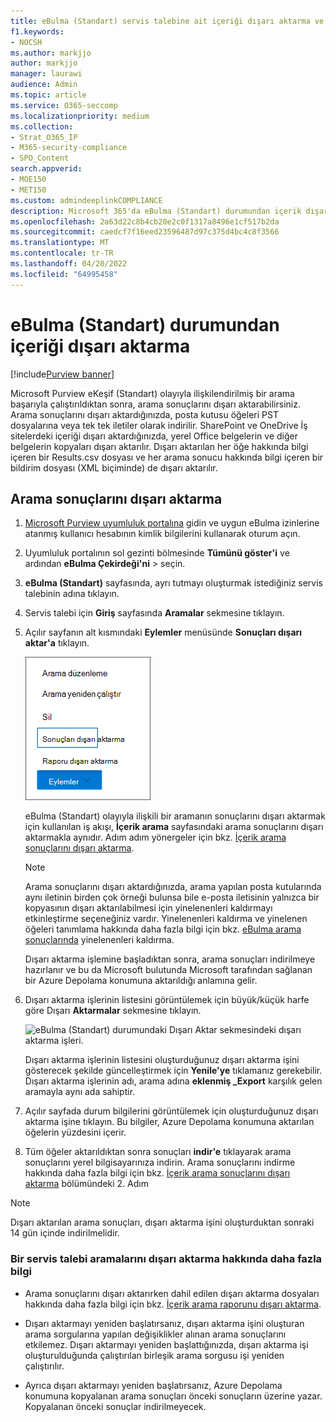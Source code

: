 ```yaml
---
title: eBulma (Standart) servis talebine ait içeriği dışarı aktarma ve indirme
f1.keywords:
- NOCSH
ms.author: markjjo
author: markjjo
manager: laurawi
audience: Admin
ms.topic: article
ms.service: O365-seccomp
ms.localizationpriority: medium
ms.collection:
- Strat_O365_IP
- M365-security-compliance
- SPO_Content
search.appverid:
- MOE150
- MET150
ms.custom: admindeeplinkCOMPLIANCE
description: Microsoft 365'da eBulma (Standart) durumundan içerik dışarı aktarmayı ve indirmeyi açıklar.
ms.openlocfilehash: 2a63d22c8b4cb20e2c0f1317a8496e1cf517b2da
ms.sourcegitcommit: caedcf7f16eed23596487d97c375d4bc4c8f3566
ms.translationtype: MT
ms.contentlocale: tr-TR
ms.lasthandoff: 04/20/2022
ms.locfileid: "64995458"
---
```

# <a name="export-content-from-a-ediscovery-standard-case"></a>eBulma (Standart) durumundan içeriği dışarı aktarma

[!include[Purview banner](../includes/purview-rebrand-banner.md)]

Microsoft Purview eKeşif (Standart) olayıyla ilişkilendirilmiş bir arama başarıyla çalıştırıldıktan sonra, arama sonuçlarını dışarı aktarabilirsiniz. Arama sonuçlarını dışarı aktardığınızda, posta kutusu öğeleri PST dosyalarına veya tek tek iletiler olarak indirilir. SharePoint ve OneDrive İş sitelerdeki içeriği dışarı aktardığınızda, yerel Office belgelerin ve diğer belgelerin kopyaları dışarı aktarılır. Dışarı aktarılan her öğe hakkında bilgi içeren bir Results.csv dosyası ve her arama sonucu hakkında bilgi içeren bir bildirim dosyası (XML biçiminde) de dışarı aktarılır.
  
## <a name="export-search-results"></a>Arama sonuçlarını dışarı aktarma

1. <a href="https://go.microsoft.com/fwlink/p/?linkid=2077149" target="_blank">Microsoft Purview uyumluluk portalına</a> gidin ve uygun eBulma izinlerine atanmış kullanıcı hesabının kimlik bilgilerini kullanarak oturum açın.

2. Uyumluluk portalının sol gezinti bölmesinde **Tümünü göster'i** ve ardından **eBulma Çekirdeği'ni** >  seçin.<a href="https://go.microsoft.com/fwlink/p/?linkid=2174007" target="_blank"></a>

3. **eBulma (Standart)** sayfasında, ayrı tutmayı oluşturmak istediğiniz servis talebinin adına tıklayın.

4. Servis talebi için **Giriş** sayfasında **Aramalar** sekmesine tıklayın.

5. Açılır sayfanın alt kısmındaki **Eylemler** menüsünde **Sonuçları dışarı aktar'a** tıklayın.

   ![Eylemler menüsünde sonuçları dışarı aktar seçeneği.](../media/ActionMenuExportResults.png)

   eBulma (Standart) olayıyla ilişkili bir aramanın sonuçlarını dışarı aktarmak için kullanılan iş akışı, **İçerik arama** sayfasındaki arama sonuçlarını dışarı aktarmakla aynıdır. Adım adım yönergeler için bkz. [İçerik arama sonuçlarını dışarı aktarma](export-search-results.md).

   > [!NOTE]
   > Arama sonuçlarını dışarı aktardığınızda, arama yapılan posta kutularında aynı iletinin birden çok örneği bulunsa bile e-posta iletisinin yalnızca bir kopyasının dışarı aktarılabilmesi için yinelenenleri kaldırmayı etkinleştirme seçeneğiniz vardır. Yinelenenleri kaldırma ve yinelenen öğeleri tanımlama hakkında daha fazla bilgi için bkz. [eBulma arama sonuçlarında](de-duplication-in-ediscovery-search-results.md) yinelenenleri kaldırma.

   Dışarı aktarma işlemine başladıktan sonra, arama sonuçları indirilmeye hazırlanır ve bu da Microsoft bulutunda Microsoft tarafından sağlanan bir Azure Depolama konumuna aktarıldığı anlamına gelir.
  
6. Dışarı aktarma işlerinin listesini görüntülemek için büyük/küçük harfe göre Dışarı **Aktarmalar** sekmesine tıklayın.
  
   ![eBulma (Standart) durumundaki Dışarı Aktar sekmesindeki dışarı aktarma işleri.](../media/CoreeDiscoveryExport.png)

   Dışarı aktarma işlerinin listesini oluşturduğunuz dışarı aktarma işini gösterecek şekilde güncelleştirmek için **Yenile'ye** tıklamanız gerekebilir. Dışarı aktarma işlerinin adı, arama adına **eklenmiş _Export** karşılık gelen aramayla aynı ada sahiptir.

7. Açılır sayfada durum bilgilerini görüntülemek için oluşturduğunuz dışarı aktarma işine tıklayın. Bu bilgiler, Azure Depolama konumuna aktarılan öğelerin yüzdesini içerir.

8. Tüm öğeler aktarıldıktan sonra sonuçları **indir'e** tıklayarak arama sonuçlarını yerel bilgisayarınıza indirin. Arama sonuçlarını indirme hakkında daha fazla bilgi için bkz. [İçerik arama sonuçlarını dışarı aktarma](export-search-results.md#step-2-download-the-search-results) bölümündeki 2. Adım

> [!NOTE]
> Dışarı aktarılan arama sonuçları, dışarı aktarma işini oluşturduktan sonraki 14 gün içinde indirilmelidir.

### <a name="more-information-about-exporting-searches-from-a-case"></a>Bir servis talebi aramalarını dışarı aktarma hakkında daha fazla bilgi

- Arama sonuçlarını dışarı aktarırken dahil edilen dışarı aktarma dosyaları hakkında daha fazla bilgi için bkz. [İçerik arama raporunu dışarı aktarma](export-a-content-search-report.md#whats-included-in-the-report).

- Dışarı aktarmayı yeniden başlatırsanız, dışarı aktarma işini oluşturan arama sorgularına yapılan değişiklikler alınan arama sonuçlarını etkilemez. Dışarı aktarmayı yeniden başlattığınızda, dışarı aktarma işi oluşturulduğunda çalıştırılan birleşik arama sorgusu işi yeniden çalıştırılır.

- Ayrıca dışarı aktarmayı yeniden başlatırsanız, Azure Depolama konumuna kopyalanan arama sonuçları önceki sonuçların üzerine yazar. Kopyalanan önceki sonuçlar indirilmeyecek.

